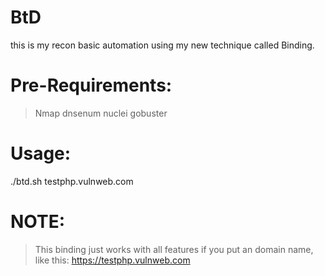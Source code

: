 # BtD
this is my recon basic automation using my new technique called Binding.
# Pre-Requirements:
  >Nmap
  >dnsenum
  >nuclei
  >gobuster
# Usage: 
./btd.sh testphp.vulnweb.com
# NOTE:
  > This binding just works with all 
  > features if you put an domain name, 
  > like this:
      https://testphp.vulnweb.com
